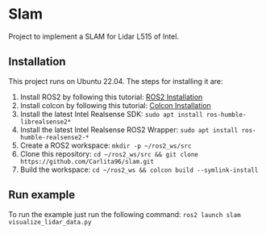 # Slam

Project to implement a SLAM for Lidar L515 of Intel.

## Installation

This project runs on Ubuntu 22.04. The steps for installing it are:
1. Install ROS2 by following this tutorial: [ROS2 Installation](https://docs.ros.org/en/humble/Installation/Ubuntu-Install-Debians.html)
1. Install colcon by following this tutorial: [Colcon Installation](https://colcon.readthedocs.io/en/released/user/installation.html)
1. Install the latest Intel Realsense SDK: `sudo apt install ros-humble-librealsense2*`
1. Install the latest Intel Realsense ROS2 Wrapper: `sudo apt install ros-humble-realsense2-*`
1. Create a ROS2 workspace: `mkdir -p ~/ros2_ws/src`
1. Clone this repository: `cd ~/ros2_ws/src && git clone https://github.com/Carlita96/slam.git`
1. Build the workspace: `cd ~/ros2_ws && colcon build --symlink-install`

## Run example

To run the example just run the following command:
`ros2 launch slam visualize_lidar_data.py`